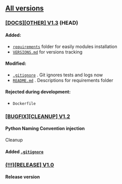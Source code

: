## [All versions](https://github.com/FeoN-17/Game-of-Life/commits/main)



### [[DOCS][OTHER] V1.3](https://github.com/FeoN-17/Game-of-Life) (HEAD)

#### Added:

* [`requirements`](requirements/) folder for easily modules installation
* [`VERSIONS.md`](VERSIONS.md) for versions tracking

#### Modified:

* [`.gitignore`](.gitignore) . Git ignores tests and logs now
* [`README.md`](README.md) . Descriptions for requirements folder

#### Rejected during development:

* `Dockerfile`





### [[BUGFIX][CLEANUP] V1.2](https://github.com/FeoN-17/Game-of-Life/commit/24d03c9e613951e67afafe433785d387bf503f0c)

#### Python Naming Convention injection

Cleanup

#### Added [`.gitignore`](.gitignore)





### [(!!!)[RELEASE] V1.0](https://github.com/FeoN-17/Game-of-Life/commit/c9e6753e4cbb8abbf57ef46077a6e53ecdc87458)

#### Release version
